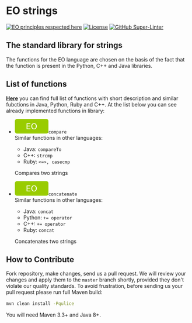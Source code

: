 # EO strings
[![EO principles respected here](https://www.elegantobjects.org/badge.svg)](https://www.elegantobjects.org)
[![License](https://img.shields.io/badge/license-MIT-green.svg)](https://github.com/InnoSWP/eo-strings/blob/main/LICENSE.txt)
[![GitHub Super-Linter](https://github.com/InnoSWP/eo-strings/workflows/Lint%20Code%20Base/badge.svg)](https://github.com/marketplace/actions/super-linter)
## The standard library for strings
The functions for the EO language are chosen on the basis of the fact that the function is present in the Python, C++ and Java libraries.
## List of functions
[**Here**](https://github.com/InnoSWP/eo-strings/blob/main/List.md) you can find full list of functions with short description and similar fubctions in Java, Python, Ruby and C++. At the list below you can see already implemented functions in library:

- ![EO](https://github.com/InnoSWP/eo-strings/blob/main/readme-assets/eo.svg)`compare`  
Similar functions in other languages:  
  - Java: `compareTo`      
  - C++: `strcmp`    
  - Ruby: `<=>, casecmp`    

  Compares two strings
  
- ![EO](https://github.com/InnoSWP/eo-strings/blob/main/readme-assets/eo.svg)`concatenate`  
Similar functions in other languages:  
  - Java: `concat`    
  - Python: `+= operator`    
  - C++: `+= operator`    
  - Ruby: `concat`    

  Concatenates two strings

## How to Contribute

Fork repository, make changes, send us a pull request.
We will review your changes and apply them to the `master` branch shortly,
provided they don't violate our quality standards. To avoid frustration,
before sending us your pull request please run full Maven build:

```bash
mvn clean install -Pqulice
```

You will need Maven 3.3+ and Java 8+.
